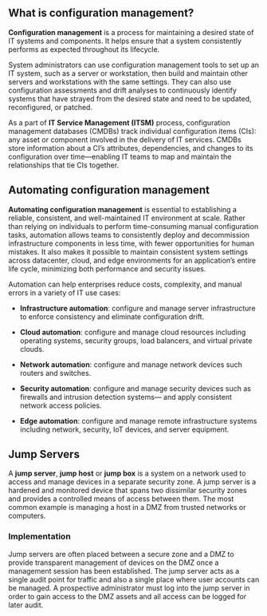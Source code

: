 
## What is configuration management?

**Configuration management** is a process for maintaining a desired state of IT systems and components. It helps ensure that a system consistently performs as expected throughout its lifecycle.

System administrators can use configuration management tools to set up an IT system, such as a server or workstation, then build and maintain other servers and workstations with the same settings. They can also use configuration assessments and drift analyses to continuously identify systems that have strayed from the desired state and need to be updated, reconfigured, or patched.

As a part of **IT Service Management (ITSM)** process, configuration management databases (CMDBs) track individual configuration items (CIs): any asset or component involved in the delivery of IT services. CMDBs store information about a CI’s attributes, dependencies, and changes to its configuration over time—enabling IT teams to map and maintain the relationships that tie CIs together.

## Automating configuration management

**Automating configuration management** is essential to establishing a reliable, consistent, and well-maintained IT environment at scale. Rather than relying on individuals to perform time-consuming manual configuration tasks, automation allows teams to consistently deploy and decommission infrastructure components in less time, with fewer opportunities for human mistakes. It also makes it possible to maintain consistent system settings across datacenter, cloud, and edge environments for an application’s entire life cycle, minimizing both performance and security issues.

Automation can help enterprises reduce costs, complexity, and manual errors in a variety of IT use cases:

- **Infrastructure automation**: configure and manage server infrastructure to enforce consistency and eliminate configuration drift.

- **Cloud automation**: configure and manage cloud resources including operating systems, security groups, load balancers, and virtual private clouds. 

- **Network automation**: configure and manage network devices such routers and switches. 

- **Security automation**: configure and manage security devices such as firewalls and intrusion detection systems— and apply consistent network access policies. 

- **Edge automation**: configure and manage remote infrastructure systems including network, security, IoT devices, and server equipment.

 ## Jump Servers

A **jump server**, **jump host** or **jump box** is a system on a network used to access and manage devices in a separate security zone. A jump server is a hardened and monitored device that spans two dissimilar security zones and provides a controlled means of access between them. The most common example is managing a host in a DMZ from trusted networks or computers.

### Implementation
Jump servers are often placed between a secure zone and a DMZ to provide transparent management of devices on the DMZ once a management session has been established. The jump server acts as a single audit point for traffic and also a single place where user accounts can be managed. A prospective administrator must log into the jump server in order to gain access to the DMZ assets and all access can be logged for later audit.





